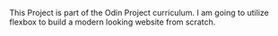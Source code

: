This Project is part of the Odin Project curriculum. I am going to utilize flexbox to build a modern looking website from scratch.